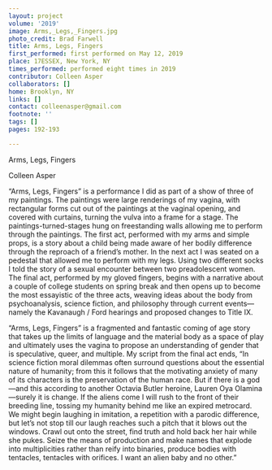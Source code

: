 ```yaml
---
layout: project
volume: '2019'
image: Arms,_Legs,_Fingers.jpg
photo_credit: Brad Farwell
title: Arms, Legs, Fingers
first_performed: first performed on May 12, 2019
place: 17ESSEX, New York, NY
times_performed: performed eight times in 2019
contributor: Colleen Asper
collaborators: []
home: Brooklyn, NY
links: []
contact: colleenasper@gmail.com
footnote: ''
tags: []
pages: 192-193

---
```


Arms, Legs, Fingers

Colleen Asper

“Arms, Legs, Fingers” is a performance I did as part of a show of three of my paintings. The paintings were large renderings of my vagina, with rectangular forms cut out of the paintings at the vaginal opening, and covered with curtains, turning the vulva into a frame for a stage. The paintings-turned-stages hung on freestanding walls allowing me to perform through the paintings. The first act, performed with my arms and simple props, is a story about a child being made aware of her bodily difference through the reproach of a friend’s mother. In the next act I was seated on a pedestal that allowed me to perform with my legs. Using two different socks I told the story of a sexual encounter between two preadolescent women. The final act, performed by my gloved fingers, begins with a narrative about a couple of college students on spring break and then opens up to become the most essayistic of the three acts, weaving ideas about the body from psychoanalysis, science fiction, and philosophy through current events—namely the Kavanaugh / Ford hearings and proposed changes to Title IX.

“Arms, Legs, Fingers” is a fragmented and fantastic coming of age story that takes up the limits of language and the material body as a space of play and ultimately uses the vagina to propose an understanding of gender that is speculative, queer, and multiple. My script from the final act ends, “In science fiction moral dilemmas often surround questions about the essential nature of humanity; from this it follows that the motivating anxiety of many of its characters is the preservation of the human race. But if there is a god—and this according to another Octavia Butler heroine, Lauren Oya Olamina—surely it is change. If the aliens come I will rush to the front of their breeding line, tossing my humanity behind me like an expired metrocard. We might begin laughing in imitation, a repetition with a parodic difference, but let’s not stop till our laugh reaches such a pitch that it blows out the windows. Crawl out onto the street, find truth and hold back her hair while she pukes. Seize the means of production and make names that explode into multiplicities rather than reify into binaries, produce bodies with tentacles, tentacles with orifices. I want an alien baby and no other.”
